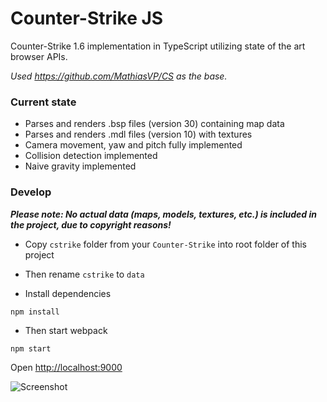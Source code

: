 # Counter-Strike JS

Counter-Strike 1.6 implementation in TypeScript utilizing state of the art browser APIs.

*Used https://github.com/MathiasVP/CS as the base.*

### Current state
* Parses and renders .bsp files (version 30) containing map data
* Parses and renders .mdl files (version 10) with textures
* Camera movement, yaw and pitch fully implemented
* Collision detection implemented
* Naive gravity implemented

### Develop
***Please note: No actual data (maps, models, textures, etc.) is included in the project, due to copyright reasons!***

* Copy `cstrike` folder from your `Counter-Strike` into root folder of this project

* Then rename `cstrike` to `data`

* Install dependencies
```
npm install
```

* Then start webpack
```
npm start
```

Open [http://localhost:9000](http://localhost:9000)


![Screenshot](https://user-images.githubusercontent.com/3748453/50407004-1dbc1180-07cf-11e9-8976-7472bc17183d.jpg)
